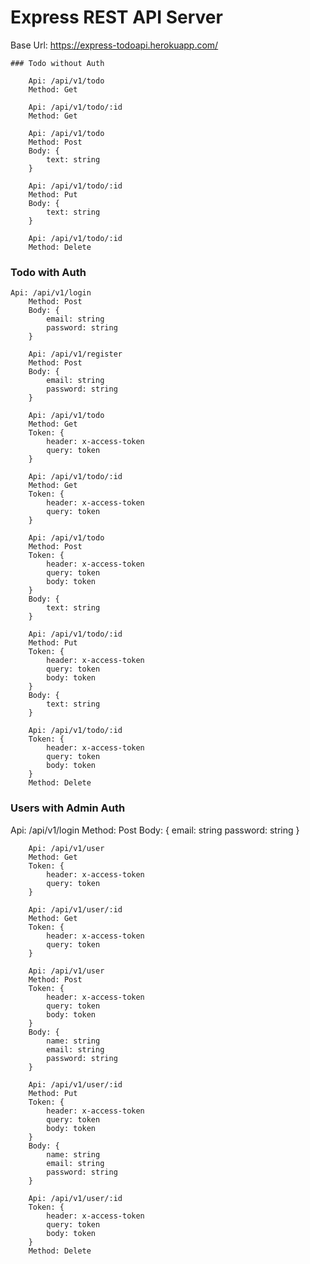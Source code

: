# Express REST API Server

  Base Url: https://express-todoapi.herokuapp.com/

	### Todo without Auth

		Api: /api/v1/todo
    	Method: Get

		Api: /api/v1/todo/:id
    	Method: Get

		Api: /api/v1/todo
    	Method: Post
		Body: {
			text: string
		}
		
		Api: /api/v1/todo/:id
    	Method: Put
		Body: {
			text: string
		}

		Api: /api/v1/todo/:id
    	Method: Delete

### Todo with Auth

    Api: /api/v1/login
    	Method: Post
		Body: {
			email: string
			password: string
		}

		Api: /api/v1/register
    	Method: Post
		Body: {
			email: string
			password: string
		}

		Api: /api/v1/todo
    	Method: Get
		Token: {
			header: x-access-token
			query: token
		}

		Api: /api/v1/todo/:id
    	Method: Get
		Token: {
			header: x-access-token
			query: token
		}

		Api: /api/v1/todo
    	Method: Post
		Token: {
			header: x-access-token
			query: token
			body: token
		}
		Body: {
			text: string
		}
		
		Api: /api/v1/todo/:id
    	Method: Put
		Token: {
			header: x-access-token
			query: token
			body: token
		}
		Body: {
			text: string
		}

		Api: /api/v1/todo/:id
		Token: {
			header: x-access-token
			query: token
			body: token
		}
    	Method: Delete

### Users with Admin Auth

Api: /api/v1/login
    Method: Post
		Body: {
			email: string
			password: string
		}

		Api: /api/v1/user
    	Method: Get
		Token: {
			header: x-access-token
			query: token
		}

		Api: /api/v1/user/:id
    	Method: Get
		Token: {
			header: x-access-token
			query: token
		}

		Api: /api/v1/user
    	Method: Post
		Token: {
			header: x-access-token
			query: token
			body: token
		}
		Body: {
			name: string
			email: string
			password: string
		}
		
		Api: /api/v1/user/:id
    	Method: Put
		Token: {
			header: x-access-token
			query: token
			body: token
		}
		Body: {
			name: string
			email: string
			password: string
		}

		Api: /api/v1/user/:id
		Token: {
			header: x-access-token
			query: token
			body: token
		}
    	Method: Delete